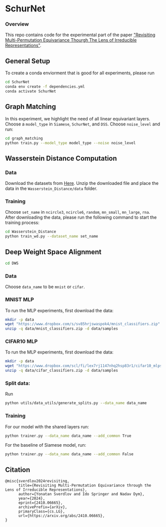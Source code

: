 # SchurNet
### Overview
This repo contains code for the experimental part of the paper ["Revisiting Multi-Permutation Equivariance Thourgh The Lens of Irreducible Representations"](https://arxiv.org/abs/2410.06665).
## General Setup
To create a conda enviorment that is good for all experiments, please run 
```bash
cd SchurNet
conda env create -f dependencies.yml 
conda activate SchurNet
```
## Graph Matching
In this experiment, we highlight the need of all linear equivariant layers. 
Choose a `model_type` in `Siamese`, `SchurNet`, and `DSS`. Choose `noise_level` and run:
```bash
cd graph_matching
python train.py --model_type model_type --noise noise_level
```
## Wasserstein Distance Computation
### Data
Download the datasets from [Here](https://app.filen.io/#/drive/9f379ca2-50f0-4099-9258-027827d831ae).
Unzip the downloaded file and place the data in the `Wasserstein_Distance/data` folder.
### Training
Choose `set_name` in `ncircle3`, `ncircle6`, `random`, `mn_small`, `mn_large`, `rna`.
After downloading the data, please run the following command to start the training process:
```bash
cd Wasserstein_Distance
python train_wd.py --dataset_name set_name
```
## Deep Weight Space Alignment
```bash
cd DWS
```
### Data
Choose `data_name` to be `mnist` or `cifar`.

### MNIST MLP
To run the MLP experiments, first download the data:
```bash
mkdir -p data
wget "https://www.dropbox.com/s/sv85hrjswaspok4/mnist_classifiers.zip" -P data
unzip -q data/mnist_classifiers.zip -d data/samples

```
### CIFAR10 MLP
To run the MLP experiments, first download the data:
```bash
mkdir -p data
wget "https://www.dropbox.com/scl/fi/lex7rj1147nhq2hsp83r1/cifar10_mlps.zip?rlkey=tiyq14zl70hjbmhq2y9sg14xo&dl=1" -P data/
unzip -q data/cifar_classifiers.zip -d data/samples
```
### Split data:
Run
```bash
python utils/data_utils/generate_splits.py --data_name data_name
```
### Training
For our model with the shared layers run:
```bash
python trainer.py --data_name data_name --add_common True
```
For the baseline of Siamese model, run:
```bash
python trainer.py --data_name data_name --add_common False
```

## Citation
```
@misc{sverdlov2024revisiting,
      title={Revisiting Multi-Permutation Equivariance through the Lens of Irreducible Representations}, 
      author={Yonatan Sverdlov and Ido Springer and Nadav Dym},
      year={2024},
      eprint={2410.06665},
      archivePrefix={arXiv},
      primaryClass={cs.LG},
      url={https://arxiv.org/abs/2410.06665}, 
}
```
